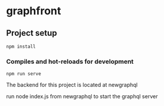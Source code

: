 # graphfront

## Project setup
```
npm install
```

### Compiles and hot-reloads for development
```
npm run serve
```
The backend for this project is located at newgraphql

 run node index.js from  newgraphql to start the graphql server
